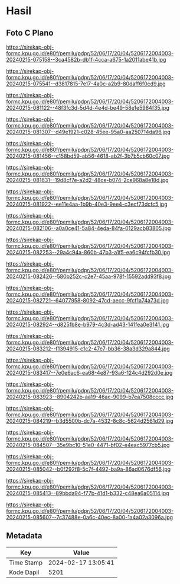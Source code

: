 # Hasil

## Foto C Plano

https://sirekap-obj-formc.kpu.go.id/e80f/pemilu/pdpr/52/06/17/20/04/5206172004003-20240215-075158--3ca4582b-db1f-4cca-a675-1a2011abe41b.jpg

https://sirekap-obj-formc.kpu.go.id/e80f/pemilu/pdpr/52/06/17/20/04/5206172004003-20240215-075541--d3817815-7e17-4a0c-a2b9-80daff6f0cd9.jpg

https://sirekap-obj-formc.kpu.go.id/e80f/pemilu/pdpr/52/06/17/20/04/5206172004003-20240215-081122--48f3fc3d-5d4d-4e4d-be49-58e1e5984f35.jpg

https://sirekap-obj-formc.kpu.go.id/e80f/pemilu/pdpr/52/06/17/20/04/5206172004003-20240215-081307--d49e1921-c028-45ee-95a0-aa250714da96.jpg

https://sirekap-obj-formc.kpu.go.id/e80f/pemilu/pdpr/52/06/17/20/04/5206172004003-20240215-081456--c158bd59-ab56-4618-ab2f-3b7b5cb60c07.jpg

https://sirekap-obj-formc.kpu.go.id/e80f/pemilu/pdpr/52/06/17/20/04/5206172004003-20240215-081631--19d8cf7e-a2d2-48ce-b074-2ce968a8e18d.jpg

https://sirekap-obj-formc.kpu.go.id/e80f/pemilu/pdpr/52/06/17/20/04/5206172004003-20240215-081922--ee11e4aa-1b9b-40e3-9ee4-c3ecf73dcfc5.jpg

https://sirekap-obj-formc.kpu.go.id/e80f/pemilu/pdpr/52/06/17/20/04/5206172004003-20240215-082106--a0a0ce41-5a84-4eda-84fa-0129acb83805.jpg

https://sirekap-obj-formc.kpu.go.id/e80f/pemilu/pdpr/52/06/17/20/04/5206172004003-20240215-082253--29a4c94a-860b-47b3-a1f5-ea6c94fcfb30.jpg

https://sirekap-obj-formc.kpu.go.id/e80f/pemilu/pdpr/52/06/17/20/04/5206172004003-20240215-082426--580b252c-c2e7-45aa-978f-15592add93f8.jpg

https://sirekap-obj-formc.kpu.go.id/e80f/pemilu/pdpr/52/06/17/20/04/5206172004003-20240215-082721--64077958-8092-47cd-aecc-9fcf1a74a73d.jpg

https://sirekap-obj-formc.kpu.go.id/e80f/pemilu/pdpr/52/06/17/20/04/5206172004003-20240215-082924--d825fb8e-b979-4c3d-ad43-141fea0e3141.jpg

https://sirekap-obj-formc.kpu.go.id/e80f/pemilu/pdpr/52/06/17/20/04/5206172004003-20240215-083212--f1394915-c1c2-47e7-bb36-38a3d329a844.jpg

https://sirekap-obj-formc.kpu.go.id/e80f/pemilu/pdpr/52/06/17/20/04/5206172004003-20240215-083417--7e0e6ac6-ea68-4e87-93a6-124c4d292d0e.jpg

https://sirekap-obj-formc.kpu.go.id/e80f/pemilu/pdpr/52/06/17/20/04/5206172004003-20240215-083923--8904242b-aa19-46ac-9099-b7ea7508cccc.jpg

https://sirekap-obj-formc.kpu.go.id/e80f/pemilu/pdpr/52/06/17/20/04/5206172004003-20240215-084219--b3d5500b-dc7a-4532-8c8c-5624d2561d29.jpg

https://sirekap-obj-formc.kpu.go.id/e80f/pemilu/pdpr/52/06/17/20/04/5206172004003-20240215-084507--35e9bc10-51e0-4471-bf02-e4eac5977cb5.jpg

https://sirekap-obj-formc.kpu.go.id/e80f/pemilu/pdpr/52/06/17/20/04/5206172004003-20240215-085042--b0f292f8-5c7f-4492-ba9a-86ad0676df56.jpg

https://sirekap-obj-formc.kpu.go.id/e80f/pemilu/pdpr/52/06/17/20/04/5206172004003-20240215-085413--89bbda94-f77b-41d1-b332-c48ea6a05114.jpg

https://sirekap-obj-formc.kpu.go.id/e80f/pemilu/pdpr/52/06/17/20/04/5206172004003-20240215-085607--7c37488e-0a6c-40ec-8a00-1a4a02a3096a.jpg


## Metadata

| Key        | Value               |
| ---------- | ------------------- |
| Time Stamp | 2024-02-17 13:05:41 |
| Kode Dapil | 5201                |



